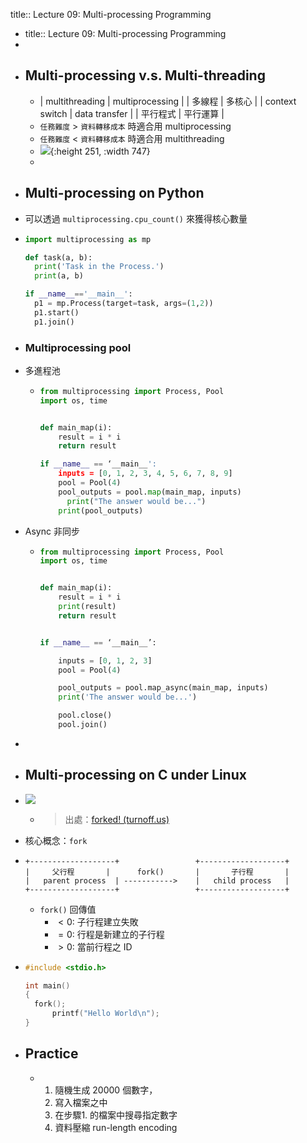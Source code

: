 title:: Lecture 09: Multi-processing Programming

- title:: Lecture 09: Multi-processing Programming
-
- ## Multi-processing v.s. Multi-threading
	- | multithreading | multiprocessing |
	  |  多線程 | 多核心 |
	  | context switch | data transfer |
	  | 平行程式 | 平行運算 |
	- `任務難度` > `資料轉移成本` 時適合用 multiprocessing
	- `任務難度` < `資料轉移成本` 時適合用 multithreading
	- ![](https://www.wongwonggoods.com/wp-content/uploads/2021/06/multiprocess-python-1-1024x333.png.webp){:height 251, :width 747}
	-
- ## Multi-processing on Python
- 可以透過 `multiprocessing.cpu_count()` 來獲得核心數量
- ```Python
  import multiprocessing as mp
  
  def task(a, b):
    print('Task in the Process.')
    print(a, b)
  
  if __name__=='__main__':
    p1 = mp.Process(target=task, args=(1,2))
    p1.start()
    p1.join()
  ```
- ### Multiprocessing pool
- 多進程池
	- ```Python
	  from multiprocessing import Process, Pool
	  import os, time
	  
	  
	  def main_map(i):
	      result = i * i
	      return result
	  
	  if __name__ == ‘__main__':
	      inputs = [0, 1, 2, 3, 4, 5, 6, 7, 8, 9]
	      pool = Pool(4)
	      pool_outputs = pool.map(main_map, inputs)
	     	print("The answer would be...")
	      print(pool_outputs)
	  ```
- Async 非同步
	- ```Python
	  from multiprocessing import Process, Pool
	  import os, time
	  
	  
	  def main_map(i):
	      result = i * i
	      print(result)
	      return result
	  
	  
	  if __name__ == ‘__main__’:
	  
	      inputs = [0, 1, 2, 3]
	      pool = Pool(4)
	  
	      pool_outputs = pool.map_async(main_map, inputs)
	      print('The answer would be...')
	  
	      pool.close()
	      pool.join()
	  ```
-
- ## Multi-processing on C under Linux
- ![](https://hackmd.io/_uploads/HJBvf7h-c.png)
	- > 出處：[forked! (turnoff.us)](https://turnoff.us/geek/forked/)
- 核心概念：`fork`
- ```
  +-------------------+				    +-------------------+
  |		父行程 	  |		 fork()		  |		  子行程	    |
  |   parent process  |	----------->	|	child process 	|
  +-------------------+					+-------------------+
  ```
	- `fork()` 回傳值
		- $< 0$: 子行程建立失敗
		- $=0$: 行程是新建立的子行程
		- $> 0$: 當前行程之 ID
- ```C
  #include <stdio.h>
  
  int main()
  {
  	fork();
    	printf("Hello World\n");
  }
  ```
- ## Practice
	- 1. 隨機生成 20000 個數字，
	  3. 寫入檔案之中
	  4. 在步驟1. 的檔案中搜尋指定數字
	  5. 資料壓縮 run-length encoding